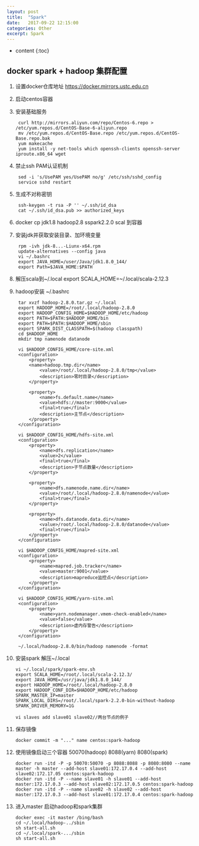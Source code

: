 ```yaml
---
layout: post
title:  "Spark"
date:   2017-09-22 12:15:00
categories: Other
excerpt: Spark
---
```


* content
{:toc} 

## docker spark + hadoop 集群配置
1. 设置docker仓库地址 https://docker.mirrors.ustc.edu.cn
2. 启动centos容器
3. 安装基础服务

		curl http://mirrors.aliyun.com/repo/Centos-6.repo > /etc/yum.repos.d/CentOS-Base-6-aliyun.repo
		mv /etc/yum.repos.d/CentOS-Base.repo /etc/yum.repos.d/CentOS-Base.repo.bak
		yum makecache
		yum install -y net-tools which openssh-clients openssh-server iproute.x86_64 wget
4. 禁止ssh PAM认证机制

		sed -i 's/UsePAM yes/UsePAM no/g' /etc/ssh/sshd_config
		service sshd restart
5. 生成不对称密钥

		ssh-keygen -t rsa -P '' ~/.ssh/id_dsa
		cat ~/.ssh/id_dsa.pub >> authorized_keys
6. docker cp jdk1.8 hadoop2.8 sspark2.2.0 scal 到容器
7. 安装jdk并获取安装目录、加环境变量

		rpm -ivh jdk-8...-Liunx-x64.rpm
		update-alternatives --config java
		vi ~/.bashrc
		export JAVA_HOME=/user/Java/jdk1.8.0_144/
		export Path=$JAVA_HOME:$PATH
8. 解压scala到~/.local export SCALA_HOME=~/.local/scala-2.12.3
9. hadoop安装 ~/.bashrc

		tar xvzf hadoop-2.8.0.tar.gz ~/.local
		export HADOOP_HOME=/root/.local/hadoop-2.8.0
		export HADOOP_CONFIG_HOME=$HADOOP_HOME/etc/hadoop
		export PATH=$PATH:$HADOOP_HOME/bin
		export PATH=$PATH:$HADOOP_HOME/sbin
		export SPARK_DIST_CLASSPATH=$(hadoop classpath)
		cd $HADOOP_HOME
		mkdir tmp namenode datanode
		
		vi $HADOOP_CONFIG_HOME/core-site.xml
		<configuration>
    		<property>
          	<name>hadoop.tmp.dir</name>
            	<value>/root/.local/hadoop-2.8.0/tmp</value>
            	<description>零时目录</description>
    		</property>

    		<property>
            	<name>fs.default.name</name>
            	<value>hdfs://master:9000</value>
            	<final>true</final>
            	<description>主节点</description>
    		</property>
		</configuration>
		
		vi $HADOOP_CONFIG_HOME/hdfs-site.xml
		<configuration>
    		<property>
        		<name>dfs.replication</name>
        		<value>2</value>
        		<final>true</final>
        		<description>子节点数量</description>
    		</property>

    		<property>
        		<name>dfs.namenode.name.dir</name>
        		<value>/root/.local/hadoop-2.8.0/namenode</value>
        		<final>true</final>
    		</property>

    		<property>
        		<name>dfs.datanode.data.dir</name>
        		<value>/root/.local/hadoop-2.8.0/datanode</value>
        		<final>true</final>
    		</property>
		</configuration>
		
		vi $HADOOP_CONFIG_HOME/mapred-site.xml
		<configuration>
    		<property>
        		<name>mapred.job.tracker</name>
        		<value>master:9001</value>
        		<description>mapreduce监控点</description>
    		</property>
		</configuration>
		
		vi $HADOOP_CONFIG_HOME/yarn-site.xml
		<configuration>
    		<property>
        		<name>yarn.nodemanager.vmem-check-enabled</name>
        		<value>false</value>
        		<description>虚内存警告</description>
    		</property>
		</configuration>
		
		~/.local/hadoop-2.8.0/bin/hadoop namenode -format
10. 安装spark 解压~/.local

		vi ~/.local/spark/spark-env.sh
		export SCALA_HOME=/root/.local/scala-2.12.3/
		export JAVA_HOME=/usr/java/jdk1.8.0_144/
		export HADOOP_HOME=/root/.local/hadoop-2.8.0
		export HADOOP_CONF_DIR=$HADOOP_HOME/etc/hadoop
		SPARK_MASTER_IP=master
		SPARK_LOCAL_DIRS=/root/.local/spark-2.2.0-bin-without-hadoop
		SPARK_DRIVER_MEMORY=1G
		
		vi slaves add slave01 slave02//两台节点的例子
11. 保存镜像

		docker commit -m "..." name centos:spark-hadoop
12. 使用镜像启动三个容器 50070(hadoop) 8088(yarn) 8080(spark)

		docker run -itd -P -p 50070:50070 -p 8088:8088 -p 8080:8080 --name master -h master --add-host slave01:172.17.0.4 --add-host slave02:172.17.05 centos:spark-hadoop
		docker run -itd -P --name slave01 -h slave01 --add-host master:172.17.0.3 --add-host slave02:172.17.0.5 centos:spark-hadoop
		docker run -itd -P --name slave02 -h slave02 --add-host master:172.17.0.3 --add-host slave01:172.17.0.4 centos:spark-hadoop
13. 进入master 启动hadoop和spark集群

		docker exec -it master /bing/bash
		cd ~/.local/hadoop-../sbin
		sh start-all.sh
		cd ~/.local/spark-.../sbin
		sh start-all.sh